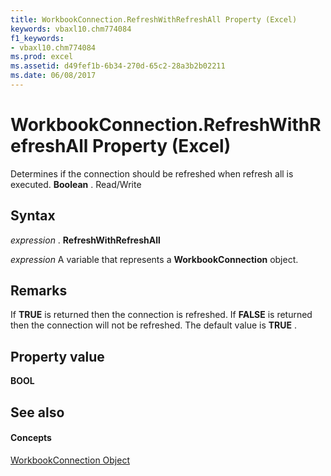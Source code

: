 ```yaml
---
title: WorkbookConnection.RefreshWithRefreshAll Property (Excel)
keywords: vbaxl10.chm774084
f1_keywords:
- vbaxl10.chm774084
ms.prod: excel
ms.assetid: d49fef1b-6b34-270d-65c2-28a3b2b02211
ms.date: 06/08/2017
---
```



# WorkbookConnection.RefreshWithRefreshAll Property (Excel)

Determines if the connection should be refreshed when refresh all is executed. **Boolean** . Read/Write


## Syntax

 _expression_ . **RefreshWithRefreshAll**

 _expression_ A variable that represents a **WorkbookConnection** object.


## Remarks

If **TRUE** is returned then the connection is refreshed. If **FALSE** is returned then the connection will not be refreshed. The default value is **TRUE** .


## Property value

 **BOOL**


## See also


#### Concepts


[WorkbookConnection Object](workbookconnection-object-excel.md)

